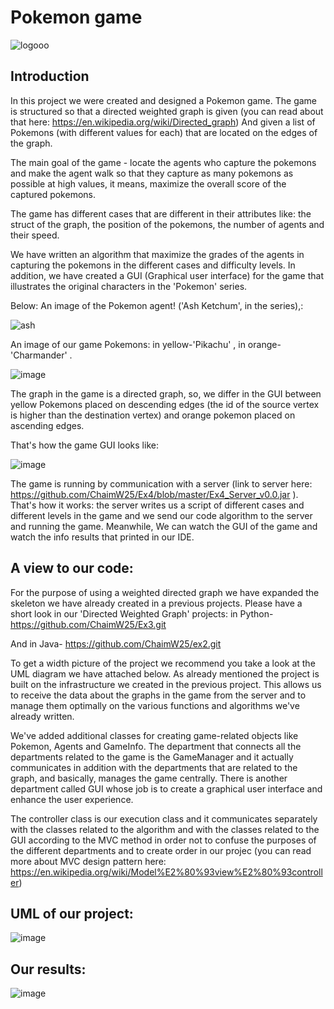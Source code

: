 
# Pokemon game

![logooo](https://user-images.githubusercontent.com/74601548/148529725-cce3981f-d331-4a88-802b-95d1e397a293.png)
## Introduction
In this project we were created and designed a Pokemon game.
The game is structured so that a directed weighted graph is given (you can read about that here: https://en.wikipedia.org/wiki/Directed_graph)
 And given a list of Pokemons (with different values ​​for each) that are located on the edges of the graph. 

The main goal of the game - locate the agents who capture the pokemons and make the agent walk so that they capture as many pokemons as possible at high values, it means, maximize the overall score of the captured pokemons.

The game has different cases that are different in their attributes like: the struct of the graph, the position of the pokemons, the number of agents and their speed.

 We have written an algorithm that maximize the grades of the agents in capturing the pokemons in the different cases and difficulty levels. In addition, we have created a GUI (Graphical user interface) for the game that illustrates the original characters in the 'Pokemon' series.

Below: An image of the Pokemon agent! ('Ash Ketchum', in the series),:

![ash](https://user-images.githubusercontent.com/74601548/148528833-c60c78e7-c361-4fe5-a2c9-608bf6ba4296.png)

An image of our game Pokemons: in yellow-'Pikachu' , in orange-'Charmander' .


![image](https://user-images.githubusercontent.com/74601548/148529412-076466cf-69ee-424a-81c3-e58b69ab3690.png)



The graph in the game is a directed graph, so, we differ in the GUI between yellow Pokemons placed on descending edges (the id of the source vertex is higher than the destination vertex) and orange pokemon placed on ascending edges.

That's how the game GUI looks like:


![image](https://user-images.githubusercontent.com/74601548/148536180-e9859187-47aa-4045-8161-1def0ff25d2f.png)

The game is running by communication with a server (link to server here: https://github.com/ChaimW25/Ex4/blob/master/Ex4_Server_v0.0.jar ). That's how it works: the server writes us a script of different cases and different levels in the game and we send our code algorithm to the server and running the game. Meanwhile, We can watch the GUI of the game and watch the info results that printed in our IDE.

## A view to our code:
For the purpose of using a weighted directed graph we have expanded the skeleton we have already created in a previous projects. Please have a short look in our 'Directed Weighted Graph' projects:
 in Python- https://github.com/ChaimW25/Ex3.git
 
And in Java- https://github.com/ChaimW25/ex2.git

To get a width picture of the project we recommend you take a look at the UML diagram we have attached below.
As already mentioned the project is built on the infrastructure we created in the previous project. This allows us to receive the data about the graphs in the game from the server and to manage them optimally on the various functions and algorithms we've already written.

We've added additional classes for creating game-related objects like Pokemon, Agents and GameInfo.
The department that connects all the departments related to the game is the GameManager and it actually communicates in addition with the departments that are related to the graph, and basically, manages the game centrally. There is another department called GUI whose job is to create a graphical user interface and enhance the user experience.

The controller class is our execution class and it communicates separately with the classes related to the algorithm and with the classes related to the GUI according to the MVC method in order not to confuse the purposes of the different departments and to create order in our projec (you can read more about MVC design pattern here: https://en.wikipedia.org/wiki/Model%E2%80%93view%E2%80%93controller) 

## UML of our project:

![image](https://user-images.githubusercontent.com/74601548/148660010-219af4dd-be48-45a7-9bd3-3248ade8bdcb.png)


## Our results:

![image](https://user-images.githubusercontent.com/74601548/148657201-a9f775b4-3834-42be-a2ff-7819a0e41b0d.png)




